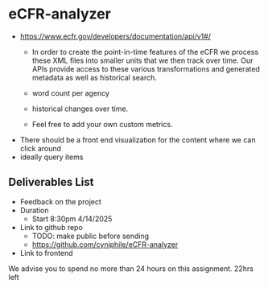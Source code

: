# eCFR-analyzer

- https://www.ecfr.gov/developers/documentation/api/v1#/
    - In order to create the point-in-time features of the eCFR we process these XML files into smaller units that we then track over time. Our APIs provide access to these various transformations and generated metadata as well as historical search.

	- word count per agency
	- historical changes over time. 
	- Feel free to add your own custom metrics.
- There should be a front end visualization for the content where we can click around
- ideally query items 

## Deliverables List
- Feedback on the project
- Duration 
	- Start 8:30pm 4/14/2025
- Link to github repo
	- TODO: make public before sending
	- https://github.com/cyniphile/eCFR-analyzer
- Link to frontend 

We advise you to spend no more than 24 hours on this assignment.
22hrs left